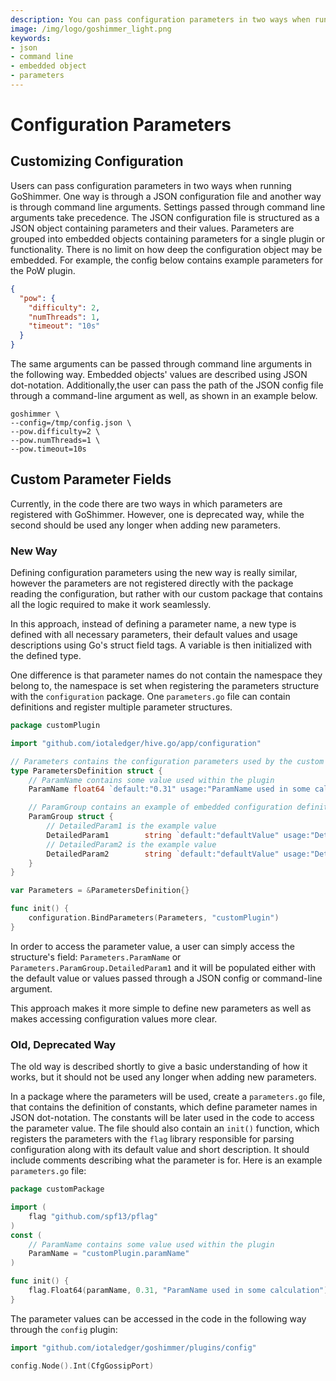 ```yaml
---
description: You can pass configuration parameters in two ways when running GoShimmer, through a JSON configuration file or through command line arguments. Parameters are grouped into embedded objects containing parameters for a single plugin or functionality. There is no limit on how deep the configuration object may be embedded.
image: /img/logo/goshimmer_light.png
keywords:
- json 
- command line
- embedded object
- parameters
---
```


# Configuration Parameters

## Customizing Configuration

Users can pass configuration parameters in two ways when running GoShimmer. One way is through a JSON configuration file and another way is through command line arguments.
Settings passed through command line arguments take precedence. The JSON configuration file is structured as a JSON object containing parameters and their values.
Parameters are grouped into embedded objects containing parameters for a single plugin or functionality. There is no limit on how deep the configuration object may be embedded.
For example, the config below contains example parameters for the PoW plugin.

```json
{
  "pow": {
    "difficulty": 2,
    "numThreads": 1,
    "timeout": "10s"
  }
}
```

The same arguments can be passed through command line arguments in the following way. Embedded objects' values are described using JSON dot-notation.
Additionally,the user can pass the path of the JSON config file through a command-line argument as well, as shown in an example below. 

```shell
goshimmer \
--config=/tmp/config.json \
--pow.difficulty=2 \
--pow.numThreads=1 \
--pow.timeout=10s 
```

## Custom Parameter Fields

Currently, in the code there are two ways in which parameters are registered with GoShimmer. However, one is deprecated way, while the second should be used any longer when adding new parameters.

### New Way

Defining configuration parameters using the new way is really similar, however the parameters are not registered directly with the package reading the configuration,
but rather with our custom package that contains all the logic required to make it work seamlessly. 

In this approach, instead of defining a parameter name, a new type is defined with all necessary parameters, their default values and usage descriptions using Go's struct field tags.
A variable is then initialized with the defined type.

One difference is that parameter names do not contain the namespace they belong to, the namespace is set when registering the parameters structure with the `configuration` package. One `parameters.go` file can contain definitions and register multiple parameter structures.

```go
package customPlugin

import "github.com/iotaledger/hive.go/app/configuration"

// Parameters contains the configuration parameters used by the custom plugin.
type ParametersDefinition struct {
	// ParamName contains some value used within the plugin
	ParamName float64 `default:"0.31" usage:"ParamName used in some calculation"`

	// ParamGroup contains an example of embedded configuration definitions.
	ParamGroup struct {
		// DetailedParam1 is the example value
		DetailedParam1        string `default:"defaultValue" usage:"DetailedParam1 used in the plugin"`
		// DetailedParam2 is the example value
		DetailedParam2        string `default:"defaultValue" usage:"DetailedParam2 used in the plugin"`
	}
}

var Parameters = &ParametersDefinition{}

func init() {
	configuration.BindParameters(Parameters, "customPlugin")
}
```

In order to access the parameter value, a user can simply access the structure's field: `Parameters.ParamName` or `Parameters.ParamGroup.DetailedParam1` 
and it will be populated either with the default value or values passed through a JSON config or command-line argument. 

This approach makes it more simple to define new parameters as well as makes accessing configuration values more clear. 

### Old, Deprecated Way

The old way is described shortly to give a basic understanding of how it works, but it should not be used any longer when adding new parameters.

In a package where the parameters will be used, create a `parameters.go` file, that contains the definition of constants, which define parameter names in JSON dot-notation.
The constants will be later used in the code to access the parameter value.
The file should also contain an `init()` function, which registers the parameters with the `flag` library responsible for parsing configuration along with its default value and short description.
It should include comments describing what the parameter is for. Here is an example `parameters.go` file:

```go
package customPackage

import (
	flag "github.com/spf13/pflag"
)
const (
	// ParamName contains some value used within the plugin
	ParamName = "customPlugin.paramName"
)

func init() {
	flag.Float64(paramName, 0.31, "ParamName used in some calculation")
}
```

The parameter values can be accessed in the code in the following way through the `config` plugin:

```go
import "github.com/iotaledger/goshimmer/plugins/config"

config.Node().Int(CfgGossipPort)
```
